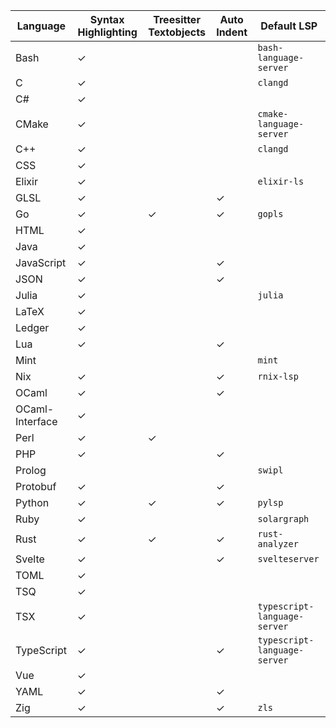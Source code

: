 | Language | Syntax Highlighting | Treesitter Textobjects | Auto Indent | Default LSP |
| --- | --- | --- | --- | --- |
| Bash | ✓ |  |  | `bash-language-server` |
| C | ✓ |  |  | `clangd` |
| C# | ✓ |  |  |  |
| CMake | ✓ |  |  | `cmake-language-server` |
| C++ | ✓ |  |  | `clangd` |
| CSS | ✓ |  |  |  |
| Elixir | ✓ |  |  | `elixir-ls` |
| GLSL | ✓ |  | ✓ |  |
| Go | ✓ | ✓ | ✓ | `gopls` |
| HTML | ✓ |  |  |  |
| Java | ✓ |  |  |  |
| JavaScript | ✓ |  | ✓ |  |
| JSON | ✓ |  | ✓ |  |
| Julia | ✓ |  |  | `julia` |
| LaTeX | ✓ |  |  |  |
| Ledger | ✓ |  |  |  |
| Lua | ✓ |  | ✓ |  |
| Mint |  |  |  | `mint` |
| Nix | ✓ |  | ✓ | `rnix-lsp` |
| OCaml | ✓ |  | ✓ |  |
| OCaml-Interface | ✓ |  |  |  |
| Perl | ✓ | ✓ |  |  |
| PHP | ✓ |  | ✓ |  |
| Prolog |  |  |  | `swipl` |
| Protobuf | ✓ |  | ✓ |  |
| Python | ✓ | ✓ | ✓ | `pylsp` |
| Ruby | ✓ |  |  | `solargraph` |
| Rust | ✓ | ✓ | ✓ | `rust-analyzer` |
| Svelte | ✓ |  | ✓ | `svelteserver` |
| TOML | ✓ |  |  |  |
| TSQ | ✓ |  |  |  |
| TSX | ✓ |  |  | `typescript-language-server` |
| TypeScript | ✓ |  | ✓ | `typescript-language-server` |
| Vue | ✓ |  |  |  |
| YAML | ✓ |  | ✓ |  |
| Zig | ✓ |  | ✓ | `zls` |

